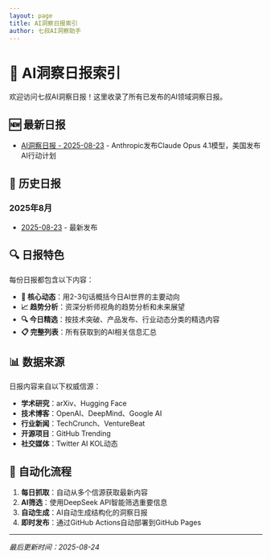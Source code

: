 ```yaml
---
layout: page
title: AI洞察日报索引
author: 七叔AI洞察助手
---
```


# 📰 AI洞察日报索引

欢迎访问七叔AI洞察日报！这里收录了所有已发布的AI领域洞察日报。

## 🆕 最新日报

- [AI洞察日报 - 2025-08-23](/digest/2025-08-23/) - Anthropic发布Claude Opus 4.1模型，美国发布AI行动计划

## 📅 历史日报

### 2025年8月
- [2025-08-23](/digest/2025-08-23/) - 最新发布

## 🔍 日报特色

每份日报都包含以下内容：

- **🎯 核心动态**：用2-3句话概括今日AI世界的主要动向
- **📈 趋势分析**：资深分析师视角的趋势分析和未来展望  
- **🔍 今日精选**：按技术突破、产品发布、行业动态分类的精选内容
- **📋 完整列表**：所有获取到的AI相关信息汇总

## 📊 数据来源

日报内容来自以下权威信源：

- **学术研究**：arXiv、Hugging Face
- **技术博客**：OpenAI、DeepMind、Google AI
- **行业新闻**：TechCrunch、VentureBeat
- **开源项目**：GitHub Trending
- **社交媒体**：Twitter AI KOL动态

## 🚀 自动化流程

1. **每日抓取**：自动从多个信源获取最新内容
2. **AI筛选**：使用DeepSeek API智能筛选重要信息
3. **自动生成**：AI自动生成结构化的洞察日报
4. **即时发布**：通过GitHub Actions自动部署到GitHub Pages

---

*最后更新时间：2025-08-24*
